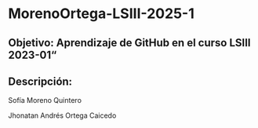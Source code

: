 # MorenoOrtega-LSIII-2025-1

## Objetivo: Aprendizaje de GitHub en el curso LSIII 2023-01“ 
## Descripción:
Sofía Moreno Quintero

Jhonatan Andrés Ortega Caicedo
